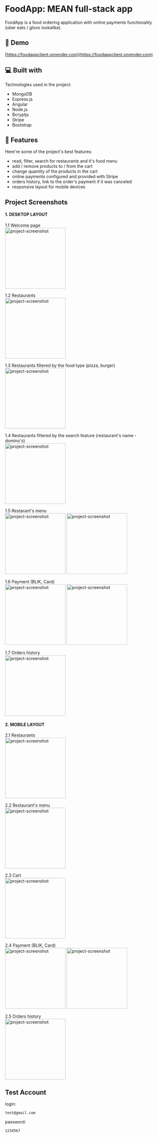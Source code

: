 <h1 id="title">FoodApp: MEAN full-stack app</h1>
<p id="description">FoodApp is a food ordering application with online payments functionality (uber eats / glovo lookalike).</p>

<h2>🚀 Demo</h2>

[https://foodappclient.onrender.com](https://foodappclient.onrender.com)

<h2>💻 Built with</h2>

Technologies used in the project:

*   MongoDB
*   Express.js
*   Angular
*   Node.js
*   Bcryptjs
*   Stripe
*   Bootstrap
  
<h2>🧐 Features</h2>

Here're some of the project's best features:

*   read, filter, search for restaurants and it's food menu
*   add / remove products to / from the cart
*   change quantity of the products in the cart
*   online payments configured and provided with Stripe
*   orders history, link to the order's payment if it was canceled
*   responsive layout for mobile devices

<h2>Project Screenshots</h2>
<h4>1. DESKTOP LAYOUT</h4>
1.1 Welcome page </br>
<img src="https://github.com/m29dev/FoodAppDeploy/assets/123384597/26b0d73f-cb06-49aa-a6b7-8af381e085d0" alt="project-screenshot" height="200">

1.2 Restaurants </br>
<img src="https://github.com/m29dev/FoodAppDeploy/assets/123384597/7d064c01-ccd8-496c-80a0-087c982f98a7" alt="project-screenshot" height="200">

1.3 Restaurants filtered by the food type (pizza, burger) </br>
<img src="https://github.com/m29dev/FoodAppDeploy/assets/123384597/30fdaf44-f9bf-4153-82ab-7316716c7b25" alt="project-screenshot" height="200">

1.4 Restaurants filtered by the search feature (restaurant's name - domino's) </br>
<img src="https://github.com/m29dev/FoodAppDeploy/assets/123384597/f2852349-7e1c-42a2-a893-ae45d25844cf" alt="project-screenshot" height="200">

1.5 Restarant's menu </br>
<img src="https://github.com/m29dev/FoodAppDeploy/assets/123384597/97510cfd-4796-4f1f-9691-6cf6cd52b781" alt="project-screenshot" height="200">
<img src="https://github.com/m29dev/FoodAppDeploy/assets/123384597/0ff88f9b-aa9d-48e0-9d07-46c8ba3b0057" alt="project-screenshot" height="200">

1.6 Payment (BLIK, Card) </br>
<img src="https://github.com/m29dev/FoodAppDeploy/assets/123384597/177af801-397b-4735-8535-51072e0802c8" alt="project-screenshot" height="200">
<img src="https://github.com/m29dev/FoodAppDeploy/assets/123384597/93fe76fd-8859-48e7-8b41-819336b5eb23" alt="project-screenshot" height="200">

1.7 Orders history </br>
<img src="https://github.com/m29dev/FoodAppDeploy/assets/123384597/70cc1667-7b09-4392-a73c-1292e14a96f9" alt="project-screenshot" height="200">

<h4>2. MOBILE LAYOUT</h4>
2.1 Restaurants </br>
<img src="https://github.com/m29dev/FoodAppDeploy/assets/123384597/856c2b62-45e6-4c79-b90d-1d8da33daf24" alt="project-screenshot" height="200">

2.2 Restaurant's menu </br>
<img src="https://github.com/m29dev/FoodAppDeploy/assets/123384597/57daa8a5-cc93-4743-950b-fa03a7419146" alt="project-screenshot" height="200">

2.3 Cart </br>
<img src="https://github.com/m29dev/FoodAppDeploy/assets/123384597/abff3d11-ba76-469d-a94b-bbf7b508354c" alt="project-screenshot" height="200">

2.4 Payment (BLIK, Card) </br>
<img src="https://github.com/m29dev/FoodAppDeploy/assets/123384597/72b7547d-3bb4-4d22-b1a9-da87a6bffa69" alt="project-screenshot" height="200">
<img src="https://github.com/m29dev/FoodAppDeploy/assets/123384597/650dcea4-a664-4416-a6cc-94684334b4fd" alt="project-screenshot" height="200">

2.5 Orders history </br>
<img src="https://github.com/m29dev/FoodAppDeploy/assets/123384597/37570701-8512-4614-8580-4ff7f5660a13" alt="project-screenshot" height="200">

<h2>Test Account</h2>

<p>login:</p>

```
test@gmail.com
```

<p>password:</p>

```
1234567
```

